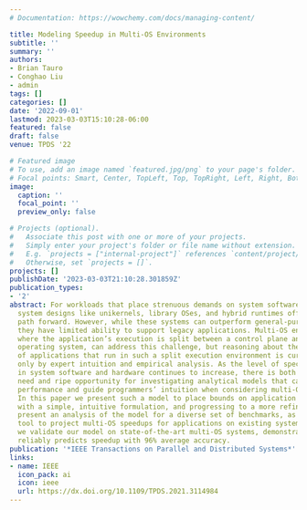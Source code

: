 ```yaml
---
# Documentation: https://wowchemy.com/docs/managing-content/

title: Modeling Speedup in Multi-OS Environments
subtitle: ''
summary: ''
authors:
- Brian Tauro
- Conghao Liu
- admin
tags: []
categories: []
date: '2022-09-01'
lastmod: 2023-03-03T15:10:28-06:00
featured: false
draft: false
venue: TPDS '22

# Featured image
# To use, add an image named `featured.jpg/png` to your page's folder.
# Focal points: Smart, Center, TopLeft, Top, TopRight, Left, Right, BottomLeft, Bottom, BottomRight.
image:
  caption: ''
  focal_point: ''
  preview_only: false

# Projects (optional).
#   Associate this post with one or more of your projects.
#   Simply enter your project's folder or file name without extension.
#   E.g. `projects = ["internal-project"]` references `content/project/deep-learning/index.md`.
#   Otherwise, set `projects = []`.
projects: []
publishDate: '2023-03-03T21:10:28.301859Z'
publication_types:
- '2'
abstract: For workloads that place strenuous demands on system software, novel operating
  system designs like unikernels, library OSes, and hybrid runtimes offer a promising
  path forward. However, while these systems can outperform general-purpose OSes,
  they have limited ability to support legacy applications. Multi-OS environments,
  where the application’s execution is split between a control plane and a data plane
  operating system, can address this challenge, but reasoning about the performance
  of applications that run in such a split execution environment is currently guided
  only by expert intuition and empirical analysis. As the level of specialization
  in system software and hardware continues to increase, there is both a pressing
  need and ripe opportunity for investigating analytical models that can predict application
  performance and guide programmers’ intuition when considering multi-OS environments.
  In this paper we present such a model to place bounds on application speedup, beginning
  with a simple, intuitive formulation, and progressing to a more refined model. We
  present an analysis of the model for a diverse set of benchmarks, as well as a prototype
  tool to project multi-OS speedups for applications on existing systems. Finally,
  we validate our model on state-of-the-art multi-OS systems, demonstrating that it
  reliably predicts speedup with 96% average accuracy.
publication: '*IEEE Transactions on Parallel and Distributed Systems*'
links:
- name: IEEE
  icon_pack: ai
  icon: ieee
  url: https://dx.doi.org/10.1109/TPDS.2021.3114984
---
```

